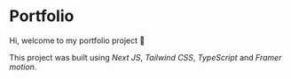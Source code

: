 # Portfolio

Hi, welcome to my portfolio project 👋

This project was built using *Next JS*, *Tailwind CSS*, *TypeScript* and *Framer motion*.
